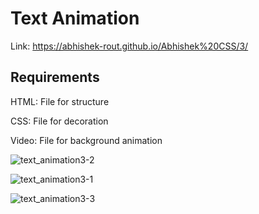 # Text Animation
 
 Link: https://abhishek-rout.github.io/Abhishek%20CSS/3/
 
 ## Requirements
 
 HTML: File for structure
 
 CSS: File for decoration
 
 Video: File for background animation
 
 
![text_animation3-2](https://user-images.githubusercontent.com/64718836/88933269-cf210400-d29c-11ea-84eb-f1d147e080bc.png)

![text_animation3-1](https://user-images.githubusercontent.com/64718836/88933526-28893300-d29d-11ea-9b7d-358c95b0a201.png)

![text_animation3-3](https://user-images.githubusercontent.com/64718836/88933607-448cd480-d29d-11ea-971f-e1440bae035b.png)
